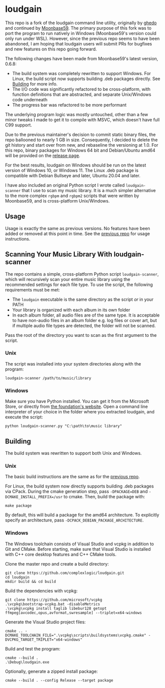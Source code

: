 # loudgain
This repo is a fork of the loudgain command line utility, originally by [ghedo](https://github.com/ghedo/loudgain) and continued by [Moonbase59](https://github.com/Moonbase59/loudgain). The primary purpose of this fork was to port the program to run natively in Windows (Moonbase59's version could only run under WSL). However, since the previous repo seems to have been abandoned, I am hoping that loudgain users will submit PRs for bugfixes and new features on this repo going forward.

The following changes have been made from Moonbase59's latest version, 0.6.8:
- The build system was completely rewritten to support Windows. For Linux, the build script now supports building .deb packages directly. See [Building](#building) for more info.
- The I/O code was significantly refactored to be cross-platform, with function definitions that are abstracted, and separate Unix/Windows code underneath
- The progress bar was refactored to be more performant

The underlying program logic was mostly untouched, other than a few minor tweaks I made to get it to compile with MSVC, which doesn't have full C99 support.

Due to the previous maintainer's decision to commit static binary files, the repo ballooned to nearly 1 GB in size. Consequently, I decided to delete the git history and start over from new, and rebaseline the versioning at 1.0. For this repo, binary packages for Windows 64 bit and Debian/Ubuntu amd64 will be provided on the [release page](https://github.com/complexlogic/loudgain/releases). 

For the best results, loudgain on Windows should be run on the latest version of Windows 10, or Windows 11. The Linux .deb package is compatible with Debian Bullseye and later, Ubuntu 20.04 and later.

I have also included an original Python script I wrote called ```loudgain-scanner``` that I use to scan my music library. It is a much simpler alternative to the more complex ```rgbpm``` and ```rgbpm2``` scripts that were written by Moonbase59, and is cross-platform Unix/Windows.

## Usage
Usage is exactly the same as previous versions. No features have been added or removed at this point in time. See the [previous repo](https://github.com/Moonbase59/loudgain#getting-started) for usage instructions.

## Scanning Your Music Library With loudgain-scanner
The repo contains a simple, cross-platform Python script ```loudgain-scanner```, which will recursively scan your entire music library using the recommended settings for each file type. To use the script, the following requirements must be met:
- The ```loudgain``` executable is the same directory as the script *or* in your PATH 
- Your library is organized with each album in its own folder
- In each album folder, all audio files are of the same type. It is acceptable to have non-audio files in an album folder e.g. log files or cover art, but if multiple audio file types are detected, the folder will not be scanned.

Pass the root of the directory you want to scan as the first argument to the script.

### Unix
The script was installed into your system directories along with the program:
```
loudgain-scanner /path/to/music/library
```

### Windows
Make sure you have Python installed. You can get it from the Microsoft Store, or directly from [the foundation's website](https://www.python.org/). Open a command line interpreter of your choice in the folder where you extracted loudgain, and execute the script:
```
python loudgain-scanner.py "C:\path\to\music library"
```


## Building
The build system was rewritten to support both Unix and Windows.

### Unix
The basic build instructions are the same as for the [previous repo](https://github.com/Moonbase59/loudgain#building). 

For Linux, the build system now directly supports building .deb packages via CPack. During the cmake generation step, pass ```-DPACKAGE=DEB``` and ```-DCMAKE_INSTALL_PREFIX=/usr``` to cmake. Then, build the package with:
```
make package
```
By default, this will build a package for the amd64 architecture. To explicitly specify an architecture, pass ```-DCPACK_DEBIAN_PACKAGE_ARCHITECTURE```.

### Windows 
The Windows toolchain consists of Visual Studio and vcpkg in addition to Git  and CMake. Before starting, make sure that Visual Studio is installed with C++ core desktop features and C++ CMake tools.

Clone the master repo and create a build directory:
```
git clone https://github.com/complexlogic/loudgain.git
cd loudgain
mkdir build && cd build
```
Build the dependencies with vcpkg:
```
git clone https://github.com/microsoft/vcpkg
.\vcpkg\bootstrap-vcpkg.bat -disableMetrics
.\vcpkg\vcpkg install taglib libebur128 getopt ffmpeg[avcodec,opus,avformat,swresample] --triplet=x64-windows
```

Generate the Visual Studio project files:
```
cmake .. -DCMAKE_TOOLCHAIN_FILE=".\vcpkg\scripts\buildsystems\vcpkg.cmake" -DVCPKG_TARGET_TRIPLET="x64-windows"
```
Build and test the program:
```
cmake --build .
.\Debug\loudgain.exe
```
Optionally, generate a zipped install package:
```
cmake --build . --config Release --target package
```
